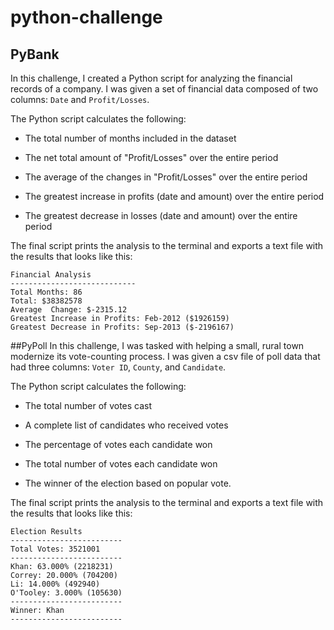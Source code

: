 # python-challenge

## PyBank

In this challenge, I created a Python script for analyzing the financial records of a company. I was given a set of financial data composed of two columns: `Date` and `Profit/Losses`.

The Python script calculates the following:

  * The total number of months included in the dataset

  * The net total amount of "Profit/Losses" over the entire period

  * The average of the changes in "Profit/Losses" over the entire period

  * The greatest increase in profits (date and amount) over the entire period

  * The greatest decrease in losses (date and amount) over the entire period

The final script prints the analysis to the terminal and exports a text file with the results that looks like this:

  ```text
  Financial Analysis
  ----------------------------
  Total Months: 86
  Total: $38382578
  Average  Change: $-2315.12
  Greatest Increase in Profits: Feb-2012 ($1926159)
  Greatest Decrease in Profits: Sep-2013 ($-2196167)
  ```

##PyPoll
In this challenge, I was tasked with helping a small, rural town modernize its vote-counting process. I was given a csv file of poll data that had three columns: `Voter ID`, `County`, and `Candidate`.

The Python script calculates the following:

  * The total number of votes cast

  * A complete list of candidates who received votes

  * The percentage of votes each candidate won

  * The total number of votes each candidate won

  * The winner of the election based on popular vote.

The final script prints the analysis to the terminal and exports a text file with the results that looks like this:


  ```text
  Election Results
  -------------------------
  Total Votes: 3521001
  -------------------------
  Khan: 63.000% (2218231)
  Correy: 20.000% (704200)
  Li: 14.000% (492940)
  O'Tooley: 3.000% (105630)
  -------------------------
  Winner: Khan
  -------------------------
  ```
